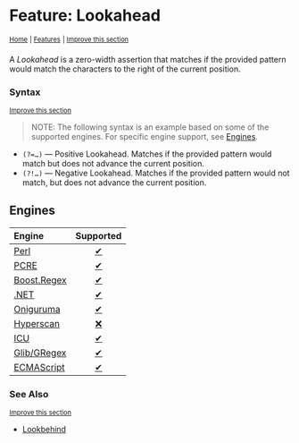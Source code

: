 # Feature: Lookahead
<sup>[Home](../index.md)</sup>
<sup> \| </sup>
<sup>[Features](index.md)</sup>
<sup> \| </sup>
<sup>[Improve this section](https://github.com/rbuckton/regexp-features/edit/main/src/features/lookaround/lookahead.md "source for: name, description")</sup>

A <dfn>Lookahead</dfn> is a zero-width assertion that matches if the provided pattern would match the characters to the right of the current position.

### Syntax
<sup>[Improve this section](https://github.com/rbuckton/regexp-features/edit/main/src/features/lookaround/lookahead.md "source for: syntax")</sup>


> NOTE: The following syntax is an example based on some of the supported engines. For specific engine support, see [Engines](#engines).

- <a id="positive-lookahead"></a>`(?=…)` &mdash; Positive Lookahead. Matches if the provided pattern would match but does not advance the current position.
- <a id="negative-lookahead"></a>`(?!…)` &mdash; Negative Lookahead. Matches if the provided pattern would not match, but does not advance the current position.

## Engines

| Engine | Supported |
|:-------|:---------:|
| [Perl](../engines/perl.md) | [✔](../engines/perl.md#feature-lookahead) |
| [PCRE](../engines/pcre.md) | [✔](../engines/pcre.md#feature-lookahead) |
| [Boost.Regex](../engines/boost.regex.md) | [✔](../engines/boost.regex.md#feature-lookahead) |
| [.NET](../engines/dotnet.md) | [✔](../engines/dotnet.md#feature-lookahead) |
| [Oniguruma](../engines/oniguruma.md) | [✔](../engines/oniguruma.md#feature-lookahead) |
| [Hyperscan](../engines/hyperscan.md) | [❌](../engines/hyperscan.md#feature-lookahead) |
| [ICU](../engines/icu.md) | [✔](../engines/icu.md#feature-lookahead) |
| [Glib/GRegex](../engines/glib-gregex.md) | [✔](../engines/glib-gregex.md#feature-lookahead) |
| [ECMAScript](../engines/ecmascript.md) | [✔](../engines/ecmascript.md#feature-lookahead) |

### See Also
<sup>[Improve this section](https://github.com/rbuckton/regexp-features/edit/main/src/features/lookaround/lookahead.md "source for: see_also")</sup>


- [Lookbehind]


[new engine]: https://github.com/rbuckton/regexp-features/blob/main/CONTRIBUTING.md#adding-new-engines
[new feature]: https://github.com/rbuckton/regexp-features/blob/main/CONTRIBUTING.md#adding-new-features
[new language]: https://github.com/rbuckton/regexp-features/blob/main/CONTRIBUTING.md#adding-new-languages

[Flags]: flags.md
[Flag]: flags.md
[RegExp Flags]: flags.md
[RegExp Flag]: flags.md
[Anchors]: anchors.md
[Anchor]: anchors.md
[Buffer Boundaries]: buffer-boundaries.md
[Buffer Boundary]: buffer-boundaries.md
[Word Boundaries]: word-boundaries.md
[Word Boundary]: word-boundaries.md
[Text Segment Boundaries]: text-segment-boundaries.md
[Text Segment Boundary]: text-segment-boundaries.md
[Continuation Escape]: continuation-escape.md
[Alternatives]: alternatives.md
[Alternative]: alternatives.md
[Wildcard]: wildcard.md
[Wildcards]: wildcard.md
[Character Classes]: character-classes.md
[Character Class]: character-classes.md
[Posix Character Classes]: posix-character-classes.md
[Posix Character Class]: posix-character-classes.md
[Negated Posix Character Classes]: negated-posix-character-classes.md
[Negated Posix Character Class]: negated-posix-character-classes.md
[Collating Elements]: collating-elements.md
[Collating Element]: collating-elements.md
[Equivalence Classes]: equivalence-classes.md
[Equivalence Class]: equivalence-classes.md
[Character Class Escapes]: character-class-escapes.md
[Character Class Escape]: character-class-escapes.md
[Line Endings Escape]: line-endings-escape.md
[Character Property Escapes]: character-property-escapes.md
[Character Property Escape]: character-property-escapes.md
[Character Class Nested Set]: character-class-nested-set.md
[Character Class Nested Sets]: character-class-nested-set.md
[Character Class Intersection]: character-class-intersection.md
[Character Class Intersections]: character-class-intersection.md
[Character Class Union]: character-class-union.md
[Character Class Unions]: character-class-union.md
[Character Class Subtraction]: character-class-subtraction.md
[Character Class Symmetric Difference]: character-class-symmetric-difference.md
[Character Class Symmetric Differences]: character-class-symmetric-difference.md
[Character Class Complement]: character-class-complement.md
[Character Class Complements]: character-class-complement.md
[Quoted Characters]: quoted-characters.md
[Quantifiers]: quantifiers.md
[Quantifier]: quantifiers.md
[Lazy Quantifiers]: lazy-quantifiers.md
[Lazy Quantifier]: lazy-quantifiers.md
[Possessive Quantifiers]: possessive-quantifiers.md
[Possessive Quantifier]: possessive-quantifiers.md
[Capturing Groups]: capturing-groups.md
[Capturing Group]: capturing-groups.md
[Capture Groups]: capturing-groups.md
[Capture Group]: capturing-groups.md
[Named Capturing Groups]: named-capturing-groups.md
[Named Capturing Group]: named-capturing-groups.md
[Named Capture Groups]: named-capturing-groups.md
[Named Capture Group]: named-capturing-groups.md
[Non-Capturing Groups]: non-capturing-groups.md
[Non-Capturing group]: non-capturing-groups.md
[Backreferences]: backreferences.md
[Backreference]: backreferences.md
[Comments]: comments.md
[Comment]: comments.md
[Line Comments]: line-comments.md
[Line Comment]: line-comments.md
[x-mode Comments]: line-comments.md
[x-mode Comment]: line-comments.md
[Modifiers]: modifiers.md
[Modifier]: modifiers.md
[Branch Reset]: branch-reset.md
[Lookahead]: lookahead.md
[Lookbehind]: lookbehind.md
[Non-Backtracking Expressions]: non-backtracking-expressions.md
[Non-Backtracking Expression]: non-backtracking-expressions.md
[Recursion]: recursion.md
[Recursive Expression]: recursion.md
[Conditional Expressions]: conditional-expressions.md
[Conditional Expression]: conditional-expressions.md
[Subroutines]: subroutines.md
[Subroutine]: subroutines.md
[Callouts]: callouts.md
[Callout]: callouts.md
[Backtracking Control Verbs]: backtracking-control-verbs.md
[Backtracking Control Verb]: backtracking-control-verbs.md

[Positive Lookahead]: #positive-lookahead
[Negative Lookahead]: #negative-lookahead

[article:Flags]: flags.md
[article:Anchors]: anchors.md
[article:Buffer Boundaries]: buffer-boundaries.md
[article:Word Boundaries]: word-boundaries.md
[article:Text Segment Boundaries]: text-segment-boundaries.md
[article:Continuation Escape]: continuation-escape.md
[article:Alternatives]: alternatives.md
[article:Wildcard]: wildcard.md
[article:Character Classes]: character-classes.md
[article:Posix Character Classes]: posix-character-classes.md
[article:Negated Posix Character Classes]: negated-posix-character-classes.md
[article:Collating Elements]: collating-elements.md
[article:Equivalence Classes]: equivalence-classes.md
[article:Character Class Escapes]: character-class-escapes.md
[article:Line Endings Escape]: line-endings-escape.md
[article:Character Property Escapes]: character-property-escapes.md
[article:Character Class Nested Set]: character-class-nested-set.md
[article:Character Class Intersection]: character-class-intersection.md
[article:Character Class Union]: character-class-union.md
[article:Character Class Subtraction]: character-class-subtraction.md
[article:Character Class Symmetric Difference]: character-class-symmetric-difference.md
[article:Character Class Complement]: character-class-complement.md
[article:Quoted Characters]: quoted-characters.md
[article:Quantifiers]: quantifiers.md
[article:Lazy Quantifiers]: lazy-quantifiers.md
[article:Possessive Quantifiers]: possessive-quantifiers.md
[article:Capturing Groups]: capturing-groups.md
[article:Named Capturing Groups]: named-capturing-groups.md
[article:Non-Capturing Groups]: non-capturing-groups.md
[article:Backreferences]: backreferences.md
[article:Comments]: comments.md
[article:Line Comments]: line-comments.md
[article:Modifiers]: modifiers.md
[article:Branch Reset]: branch-reset.md
[article:Lookahead]: lookahead.md
[article:Lookbehind]: lookbehind.md
[article:Non-Backtracking Expressions]: non-backtracking-expressions.md
[article:Recursion]: recursion.md
[article:Conditional Expressions]: conditional-expressions.md
[article:Subroutines]: subroutines.md
[article:Callouts]: callouts.md
[article:Backtracking Control Verbs]: backtracking-control-verbs.md

[Reference]: #


[C]: ../languages/c.md
[C++]: ../languages/cpp.md
[C#]: ../languages/csharp.md
[D]: ../languages/d.md
[ECMAScript]: ../languages/ecmascript.md
[F#]: ../languages/fsharp.md
[Haskell]: ../languages/haskell.md
[Java]: ../languages/java.md
[Julia]: ../languages/julia.md
[Lua]: ../languages/lua.md
[Object Pascal]: ../languages/object-pascal.md
[Perl]: ../languages/perl.md
[Python]: ../languages/python.md
[Ruby]: ../languages/ruby.md
[Rust]: ../languages/rust.md
[Tcl]: ../languages/tcl.md
[VB.net]: ../languages/vbnet.md